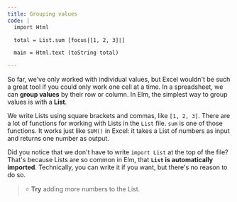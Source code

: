 ```yaml
---
title: Grouping values
code: |
  import Html

  total = List.sum [focus|[1, 2, 3]|]

  main = Html.text (toString total)

---
```


So far, we've only worked with individual values,
but Excel wouldn't be such a great tool if you could only work one cell at a time.
In a spreadsheet, we can **group values** by their row or column.
In Elm, the simplest way to group values is with a **List**.

We write Lists using square brackets and commas, like `[1, 2, 3]`.
There are a lot of functions for working with Lists in the `List` file.
`sum` is one of those functions.
It works just like `SUM()` in Excel:
it takes a List of numbers as input and returns one number as output.

Did you notice that we don't have to write `import List` at the top of the file?
That's because Lists are so common in Elm, that **`List` is automatically imported**.
Technically, you can write it if you want, but there's no reason to do so.

> ⭐️ **Try** adding more numbers to the List.
